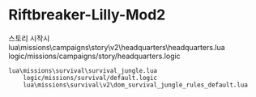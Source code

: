# Riftbreaker-Lilly-Mod2
 

스토리 시작시
lua\missions\campaigns\story\v2\headquarters\headquarters.lua
    logic/missions/campaigns/story/headquarters.logic
    
    lua\missions\survival\survival_jungle.lua
        logic/missions/survival/default.logic
        lua\missions\survival\v2\dom_survival_jungle_rules_default.lua